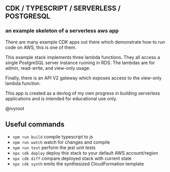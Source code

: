 
## CDK / TYPESCRIPT / SERVERLESS / POSTGRESQL

### an example skeleton of a serverless aws app

There are many example CDK apps out there which demonstrate how to run code on AWS, this is one of them.

This example stack implements three lambda functions. They all access a single PostgreSQL server instance running in RDS. The lambdas are for admin, read-write, and view-only usage.

Finally, there is an API V2 gateway which exposes access to the view-only lambda function.

This app is created as a devlog of my own progress in building serverless applications and is intended for educational use only.

@ivyroot


## Useful commands

* `npm run build`   compile typescript to js
* `npm run watch`   watch for changes and compile
* `npm run test`    perform the jest unit tests
* `npx cdk deploy`  deploy this stack to your default AWS account/region
* `npx cdk diff`    compare deployed stack with current state
* `npx cdk synth`   emits the synthesized CloudFormation template

